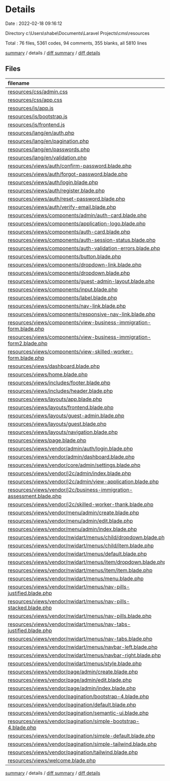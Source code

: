 # Details

Date : 2022-02-18 09:16:12

Directory c:\Users\shabe\Documents\Laravel Projects\cms\resources

Total : 76 files,  5361 codes, 94 comments, 355 blanks, all 5810 lines

[summary](results.md) / details / [diff summary](diff.md) / [diff details](diff-details.md)

## Files
| filename | language | code | comment | blank | total |
| :--- | :--- | ---: | ---: | ---: | ---: |
| [resources/css/admin.css](/resources/css/admin.css) | CSS | 63 | 0 | 2 | 65 |
| [resources/css/app.css](/resources/css/app.css) | CSS | 57 | 0 | 2 | 59 |
| [resources/js/app.js](/resources/js/app.js) | JavaScript | 4 | 0 | 4 | 8 |
| [resources/js/bootstrap.js](/resources/js/bootstrap.js) | JavaScript | 3 | 18 | 8 | 29 |
| [resources/js/frontend.js](/resources/js/frontend.js) | JavaScript | 1 | 0 | 1 | 2 |
| [resources/lang/en/auth.php](/resources/lang/en/auth.php) | PHP | 6 | 10 | 5 | 21 |
| [resources/lang/en/pagination.php](/resources/lang/en/pagination.php) | PHP | 5 | 10 | 5 | 20 |
| [resources/lang/en/passwords.php](/resources/lang/en/passwords.php) | PHP | 8 | 10 | 5 | 23 |
| [resources/lang/en/validation.php](/resources/lang/en/validation.php) | PHP | 124 | 30 | 9 | 163 |
| [resources/views/auth/confirm-password.blade.php](/resources/views/auth/confirm-password.blade.php) | PHP | 30 | 0 | 7 | 37 |
| [resources/views/auth/forgot-password.blade.php](/resources/views/auth/forgot-password.blade.php) | PHP | 29 | 0 | 8 | 37 |
| [resources/views/auth/login.blade.php](/resources/views/auth/login.blade.php) | PHP | 46 | 0 | 11 | 57 |
| [resources/views/auth/register.blade.php](/resources/views/auth/register.blade.php) | PHP | 47 | 0 | 13 | 60 |
| [resources/views/auth/reset-password.blade.php](/resources/views/auth/reset-password.blade.php) | PHP | 38 | 0 | 11 | 49 |
| [resources/views/auth/verify-email.blade.php](/resources/views/auth/verify-email.blade.php) | PHP | 33 | 0 | 7 | 40 |
| [resources/views/components/admin/auth-card.blade.php](/resources/views/components/admin/auth-card.blade.php) | PHP | 8 | 0 | 2 | 10 |
| [resources/views/components/application-logo.blade.php](/resources/views/components/application-logo.blade.php) | PHP | 3 | 0 | 1 | 4 |
| [resources/views/components/auth-card.blade.php](/resources/views/components/auth-card.blade.php) | PHP | 8 | 0 | 2 | 10 |
| [resources/views/components/auth-session-status.blade.php](/resources/views/components/auth-session-status.blade.php) | PHP | 6 | 0 | 2 | 8 |
| [resources/views/components/auth-validation-errors.blade.php](/resources/views/components/auth-validation-errors.blade.php) | PHP | 13 | 0 | 3 | 16 |
| [resources/views/components/button.blade.php](/resources/views/components/button.blade.php) | PHP | 3 | 0 | 1 | 4 |
| [resources/views/components/dropdown-link.blade.php](/resources/views/components/dropdown-link.blade.php) | PHP | 1 | 0 | 1 | 2 |
| [resources/views/components/dropdown.blade.php](/resources/views/components/dropdown.blade.php) | PHP | 39 | 0 | 5 | 44 |
| [resources/views/components/guest-admin-layout.blade.php](/resources/views/components/guest-admin-layout.blade.php) | PHP | 3 | 0 | 0 | 3 |
| [resources/views/components/input.blade.php](/resources/views/components/input.blade.php) | PHP | 2 | 0 | 2 | 4 |
| [resources/views/components/label.blade.php](/resources/views/components/label.blade.php) | PHP | 4 | 0 | 2 | 6 |
| [resources/views/components/nav-link.blade.php](/resources/views/components/nav-link.blade.php) | PHP | 9 | 0 | 3 | 12 |
| [resources/views/components/responsive-nav-link.blade.php](/resources/views/components/responsive-nav-link.blade.php) | PHP | 9 | 0 | 3 | 12 |
| [resources/views/components/view-business-immigration-form.blade.php](/resources/views/components/view-business-immigration-form.blade.php) | PHP | 6 | 0 | 1 | 7 |
| [resources/views/components/view-business-immigration-form2.blade.php](/resources/views/components/view-business-immigration-form2.blade.php) | PHP | 213 | 0 | 1 | 214 |
| [resources/views/components/view-skilled-worker-form.blade.php](/resources/views/components/view-skilled-worker-form.blade.php) | PHP | 402 | 0 | 1 | 403 |
| [resources/views/dashboard.blade.php](/resources/views/dashboard.blade.php) | PHP | 16 | 0 | 2 | 18 |
| [resources/views/home.blade.php](/resources/views/home.blade.php) | PHP | 183 | 0 | 2 | 185 |
| [resources/views/includes/footer.blade.php](/resources/views/includes/footer.blade.php) | PHP | 253 | 0 | 52 | 305 |
| [resources/views/includes/header.blade.php](/resources/views/includes/header.blade.php) | PHP | 134 | 0 | 11 | 145 |
| [resources/views/layouts/app.blade.php](/resources/views/layouts/app.blade.php) | PHP | 55 | 0 | 11 | 66 |
| [resources/views/layouts/frontend.blade.php](/resources/views/layouts/frontend.blade.php) | PHP | 5 | 0 | 1 | 6 |
| [resources/views/layouts/guest-admin.blade.php](/resources/views/layouts/guest-admin.blade.php) | PHP | 20 | 0 | 5 | 25 |
| [resources/views/layouts/guest.blade.php](/resources/views/layouts/guest.blade.php) | PHP | 20 | 0 | 5 | 25 |
| [resources/views/layouts/navigation.blade.php](/resources/views/layouts/navigation.blade.php) | PHP | 95 | 0 | 11 | 106 |
| [resources/views/page.blade.php](/resources/views/page.blade.php) | PHP | 3 | 0 | 1 | 4 |
| [resources/views/vendor/admin/auth/login.blade.php](/resources/views/vendor/admin/auth/login.blade.php) | PHP | 48 | 0 | 11 | 59 |
| [resources/views/vendor/admin/dashboard.blade.php](/resources/views/vendor/admin/dashboard.blade.php) | PHP | 21 | 0 | 1 | 22 |
| [resources/views/vendor/core/admin/settings.blade.php](/resources/views/vendor/core/admin/settings.blade.php) | PHP | 120 | 0 | 2 | 122 |
| [resources/views/vendor/j2c/admin/index.blade.php](/resources/views/vendor/j2c/admin/index.blade.php) | PHP | 108 | 0 | 1 | 109 |
| [resources/views/vendor/j2c/admin/view-application.blade.php](/resources/views/vendor/j2c/admin/view-application.blade.php) | PHP | 10 | 0 | 1 | 11 |
| [resources/views/vendor/j2c/business-immigration-assessment.blade.php](/resources/views/vendor/j2c/business-immigration-assessment.blade.php) | PHP | 1,209 | 0 | 12 | 1,221 |
| [resources/views/vendor/j2c/skilled-worker-thank.blade.php](/resources/views/vendor/j2c/skilled-worker-thank.blade.php) | PHP | 64 | 0 | 10 | 74 |
| [resources/views/vendor/menu/admin/create.blade.php](/resources/views/vendor/menu/admin/create.blade.php) | PHP | 419 | 6 | 14 | 439 |
| [resources/views/vendor/menu/admin/edit.blade.php](/resources/views/vendor/menu/admin/edit.blade.php) | PHP | 420 | 6 | 14 | 440 |
| [resources/views/vendor/menu/admin/index.blade.php](/resources/views/vendor/menu/admin/index.blade.php) | PHP | 101 | 0 | 1 | 102 |
| [resources/views/vendor/nwidart/menus/child/dropdown.blade.php](/resources/views/vendor/nwidart/menus/child/dropdown.blade.php) | PHP | 12 | 0 | 1 | 13 |
| [resources/views/vendor/nwidart/menus/child/item.blade.php](/resources/views/vendor/nwidart/menus/child/item.blade.php) | PHP | 11 | 0 | 1 | 12 |
| [resources/views/vendor/nwidart/menus/default.blade.php](/resources/views/vendor/nwidart/menus/default.blade.php) | PHP | 3 | 0 | 1 | 4 |
| [resources/views/vendor/nwidart/menus/item/dropdown.blade.php](/resources/views/vendor/nwidart/menus/item/dropdown.blade.php) | PHP | 15 | 0 | 1 | 16 |
| [resources/views/vendor/nwidart/menus/item/item.blade.php](/resources/views/vendor/nwidart/menus/item/item.blade.php) | PHP | 12 | 0 | 1 | 13 |
| [resources/views/vendor/nwidart/menus/menu.blade.php](/resources/views/vendor/nwidart/menus/menu.blade.php) | PHP | 7 | 0 | 1 | 8 |
| [resources/views/vendor/nwidart/menus/nav-pills-justified.blade.php](/resources/views/vendor/nwidart/menus/nav-pills-justified.blade.php) | PHP | 3 | 0 | 1 | 4 |
| [resources/views/vendor/nwidart/menus/nav-pills-stacked.blade.php](/resources/views/vendor/nwidart/menus/nav-pills-stacked.blade.php) | PHP | 3 | 0 | 1 | 4 |
| [resources/views/vendor/nwidart/menus/nav-pills.blade.php](/resources/views/vendor/nwidart/menus/nav-pills.blade.php) | PHP | 3 | 0 | 1 | 4 |
| [resources/views/vendor/nwidart/menus/nav-tabs-justified.blade.php](/resources/views/vendor/nwidart/menus/nav-tabs-justified.blade.php) | PHP | 3 | 0 | 1 | 4 |
| [resources/views/vendor/nwidart/menus/nav-tabs.blade.php](/resources/views/vendor/nwidart/menus/nav-tabs.blade.php) | PHP | 3 | 0 | 1 | 4 |
| [resources/views/vendor/nwidart/menus/navbar-left.blade.php](/resources/views/vendor/nwidart/menus/navbar-left.blade.php) | PHP | 3 | 0 | 1 | 4 |
| [resources/views/vendor/nwidart/menus/navbar-right.blade.php](/resources/views/vendor/nwidart/menus/navbar-right.blade.php) | PHP | 3 | 0 | 1 | 4 |
| [resources/views/vendor/nwidart/menus/style.blade.php](/resources/views/vendor/nwidart/menus/style.blade.php) | PHP | 43 | 0 | 7 | 50 |
| [resources/views/vendor/page/admin/create.blade.php](/resources/views/vendor/page/admin/create.blade.php) | PHP | 154 | 2 | 5 | 161 |
| [resources/views/vendor/page/admin/edit.blade.php](/resources/views/vendor/page/admin/edit.blade.php) | PHP | 156 | 2 | 5 | 163 |
| [resources/views/vendor/page/admin/index.blade.php](/resources/views/vendor/page/admin/index.blade.php) | PHP | 110 | 0 | 3 | 113 |
| [resources/views/vendor/pagination/bootstrap-4.blade.php](/resources/views/vendor/pagination/bootstrap-4.blade.php) | PHP | 43 | 0 | 4 | 47 |
| [resources/views/vendor/pagination/default.blade.php](/resources/views/vendor/pagination/default.blade.php) | PHP | 43 | 0 | 4 | 47 |
| [resources/views/vendor/pagination/semantic-ui.blade.php](/resources/views/vendor/pagination/semantic-ui.blade.php) | PHP | 33 | 0 | 4 | 37 |
| [resources/views/vendor/pagination/simple-bootstrap-4.blade.php](/resources/views/vendor/pagination/simple-bootstrap-4.blade.php) | PHP | 26 | 0 | 2 | 28 |
| [resources/views/vendor/pagination/simple-default.blade.php](/resources/views/vendor/pagination/simple-default.blade.php) | PHP | 18 | 0 | 2 | 20 |
| [resources/views/vendor/pagination/simple-tailwind.blade.php](/resources/views/vendor/pagination/simple-tailwind.blade.php) | PHP | 24 | 0 | 2 | 26 |
| [resources/views/vendor/pagination/tailwind.blade.php](/resources/views/vendor/pagination/tailwind.blade.php) | PHP | 100 | 0 | 7 | 107 |
| [resources/views/welcome.blade.php](/resources/views/welcome.blade.php) | PHP | 3 | 0 | 1 | 4 |

[summary](results.md) / details / [diff summary](diff.md) / [diff details](diff-details.md)